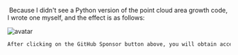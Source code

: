  Because I didn't see a Python version of the point cloud area growth code, I wrote one myself, and the effect is as follows: 

 ![avatar]( fd93de1123e74d82880396c8f7e1580c.png) 

  ```python  
After clicking on the GitHub Sponsor button above, you will obtain access permissions to my private code repository ( https://github.com/slowlon/my_code_bar ) to view this blog code. By searching the code number of this blog, you can find the code you need, code number is: 2024020309574630636
  ```  
